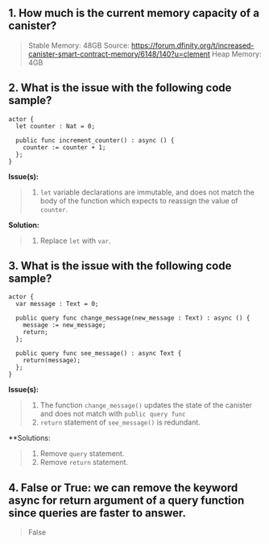 ## 1. How much is the current memory capacity of a canister?

>Stable Memory: 48GB
Source: https://forum.dfinity.org/t/increased-canister-smart-contract-memory/6148/140?u=clement
>Heap Memory: 4GB

## 2. What is the issue with the following code sample?
```
actor {
  let counter : Nat = 0;

  public func increment_counter() : async () {
    counter := counter + 1;
  };
}
```
**Issue(s):**
>1. `let` variable declarations are immutable, and does not match the body of the function which expects to reassign the value of `counter`.

**Solution:**
>1. Replace `let` with `var`.

## 3. What is the issue with the following code sample?
```
actor {
  var message : Text = 0;

  public query func change_message(new_message : Text) : async () {
    message := new_message;
    return;
  };
  
  public query func see_message() : async Text {
    return(message);
  };
}
```
**Issue(s):**
>1. The function `change_message()` updates the state of the canister and does not match with `public query func`
>2. `return` statement of `see_message()` is redundant.

**Solutions:
>1. Remove `query` statement.
>2. Remove `return` statement.

## 4. False or True: we can remove the keyword async for return argument of a query function since queries are faster to answer.

>False
